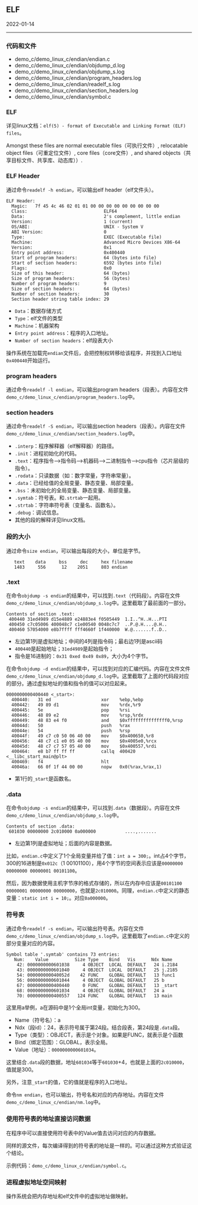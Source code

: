 ## ELF

2022-01-14

---

### 代码和文件

- demo_c/demo_linux_c/endian/endian.c
- demo_c/demo_linux_c/endian/objdump_d.log
- demo_c/demo_linux_c/endian/objdump_s.log
- demo_c/demo_linux_c/endian/program_headers.log
- demo_c/demo_linux_c/endian/readelf_s.log
- demo_c/demo_linux_c/endian/section_headers.log
- demo_c/demo_linux_c/endian/symbol.c

### ELF

详见linux文档：`elf(5) - format of Executable and Linking Format (ELF) files`。

Amongst these files are normal executable files（可执行文件）, relocatable object files（可重定位文件）, core files（core文件）, and shared objects（共享目标文件、共享库、动态库））.

### ELF Header

通过命令`readelf -h endian`，可以输出elf header（elf文件头）。

```
ELF Header:
  Magic:   7f 45 4c 46 02 01 01 00 00 00 00 00 00 00 00 00
  Class:                             ELF64
  Data:                              2's complement, little endian
  Version:                           1 (current)
  OS/ABI:                            UNIX - System V
  ABI Version:                       0
  Type:                              EXEC (Executable file)
  Machine:                           Advanced Micro Devices X86-64
  Version:                           0x1
  Entry point address:               0x400440
  Start of program headers:          64 (bytes into file)
  Start of section headers:          6592 (bytes into file)
  Flags:                             0x0
  Size of this header:               64 (bytes)
  Size of program headers:           56 (bytes)
  Number of program headers:         9
  Size of section headers:           64 (bytes)
  Number of section headers:         30
  Section header string table index: 29
```

- `Data`：数据存储方式
- `Type`：elf文件的类型
- `Machine`：机器架构
- `Entry point address`：程序的入口地址。
- `Number of section headers`：elf段表大小

操作系统在加载完`endian`文件后，会把控制权转移给该程序，并找到入口地址`0x400440`开始运行。

### program headers

通过命令`readelf -l endian`，可以输出program headers（段表）。内容在文件`demo_c/demo_linux_c/endian/program_headers.log`中。

### section headers

通过命令`readelf -S endian`，可以输出section headers（段表）。内容在文件`demo_c/demo_linux_c/endian/section_headers.log`中。

- `.interp`：程序解释器（elf解释器）的路径。
- `.init`：进程初始化的代码。
- `.text`：程序指令-->指令码-->机器码-->二进制指令-->cpu指令（芯片层级的指令）。
- `.rodata`：只读数据（如：数字常量，字符串常量）。
- `.data`：已经给值的全局变量、静态变量、局部变量。
- `.bss`：未初始化的全局变量、静态变量、局部变量。
- `.symtab`：符号表。和`.strtab`一起用。
- `.strtab`：字符串符号表（变量名、函数名）。
- `.debug`：调试信息。
- 其他的段的解释详见linux文档。

### 段的大小

通过命令`size endian`，可以输出每段的大小，单位是字节。

```
   text    data     bss     dec     hex filename
   1483     556      12    2051     803 endian
```

### .text

在命令`objdump -s endian`的结果中，可以找到`.text`（代码段）。内容在文件`demo_c/demo_linux_c/endian/objdump_s.log`中。这里截取了最前面的一部分。

```
Contents of section .text:
 400440 31ed4989 d15e4889 e24883e4 f0505449  1.I..^H..H...PTI
 400450 c7c05006 400048c7 c1e00540 0048c7c7  ..P.@.H....@.H..
 400460 57054000 e8b7ffff fff4660f 1f440000  W.@.......f..D..
```

- 左边第1列是虚拟地址；中间的4列是指令码；最右边1列是ascii码
- `400440`是起始地址；`31ed4989`是起始指令；
- 指令是16进制的：`0x31 0xed 0x49 0x89`，大小为4个字节。

在命令`objdump -d endian`的结果中，可以找到对应的汇编代码。内容在文件文件`demo_c/demo_linux_c/endian/objdump_d.log`中。这里截取了上面的代码段对应的部分。通过虚拟地址的值和指令的值可以对应起来。

```
0000000000400440 <_start>:
  400440:	31 ed                	xor    %ebp,%ebp
  400442:	49 89 d1             	mov    %rdx,%r9
  400445:	5e                   	pop    %rsi
  400446:	48 89 e2             	mov    %rsp,%rdx
  400449:	48 83 e4 f0          	and    $0xfffffffffffffff0,%rsp
  40044d:	50                   	push   %rax
  40044e:	54                   	push   %rsp
  40044f:	49 c7 c0 50 06 40 00 	mov    $0x400650,%r8
  400456:	48 c7 c1 e0 05 40 00 	mov    $0x4005e0,%rcx
  40045d:	48 c7 c7 57 05 40 00 	mov    $0x400557,%rdi
  400464:	e8 b7 ff ff ff       	callq  400420 <__libc_start_main@plt>
  400469:	f4                   	hlt    
  40046a:	66 0f 1f 44 00 00    	nopw   0x0(%rax,%rax,1)
```

- 第1行的`_start`是函数名。

### .data

在命令`objdump -s endian`的结果中，可以找到`.data`（数据段）。内容在文件`demo_c/demo_linux_c/endian/objdump_s.log`中。

```
Contents of section .data:
 601030 00000000 2c010000 0a000000           ....,.......  
```

- 左边第1列是虚拟地址；后面的内容是数据。

比如，`endian.c`中定义了1个全局变量并给了值：`int a = 300;`。int占4个字节，300的16进制是`0x012c`（1 00101100），用4个字节的空间表示应该是`00000000 00000000 00000001 00101100`。

然后，因为数据使用主机字节序的格式存储的，所以在内存中应该是`00101100 00000001 00000000 00000000`，也就是`2c010000`。同理，`endian.c`中定义的静态变量：`static int i = 10;`。对应`0a000000`。

### 符号表

通过命令`readelf -s endian`，可以输出符号表。内容在文件`demo_c/demo_linux_c/endian/objdump_s.log`中。这里截取了`endian.c`中定义的部分变量对应的内容。

```
Symbol table '.symtab' contains 73 entries:
   Num:    Value          Size Type    Bind   Vis      Ndx Name
    42: 0000000000601038     4 OBJECT  LOCAL  DEFAULT   24 i.2184
    43: 0000000000601040     4 OBJECT  LOCAL  DEFAULT   25 j.2185
    54: 000000000040052d    42 FUNC    GLOBAL DEFAULT   13 func1
    56: 0000000000601044     4 OBJECT  GLOBAL DEFAULT   25 b
    67: 0000000000400440     0 FUNC    GLOBAL DEFAULT   13 _start
    68: 0000000000601034     4 OBJECT  GLOBAL DEFAULT   24 a
    70: 0000000000400557   124 FUNC    GLOBAL DEFAULT   13 main
```

这里用a举例，a在源码中是1个全局int变量，初始化为300。

- Name（符号名）：a
- Ndx（段id）：24，表示符号属于第24段。结合段表，第24段是`.data`段。
- Type（类型）：OBJECT，表示是个对象。如果是FUNC，就表示是个函数
- Bind（绑定范围）：GLOBAL，表示全局。
- Value（地址）：`0000000000601034`。

这里结合`.data`段的数据，地址`601034`等于`601030`+4，也就是上面的`2c010000`，值就是300。

另外，注意`_start`的值，它的值就是程序的入口地址。

命令`nm endian`，也可以输出，符号名和对应的内存地址。内容在文件`demo_c/demo_linux_c/endian/nm.log`中。

### 使用符号表的地址直接访问数据

在程序中可以直接使用符号表中的Value值去访问对应的内存数据。

同样的源文件，每次编译得到的符号表的地址是一样的。可以通过这种方式验证这个结论。

示例代码：`demo_c/demo_linux_c/endian/symbol.c`。

### 进程虚拟地址空间映射

操作系统会把内存地址和elf文件中的虚拟地址做映射。